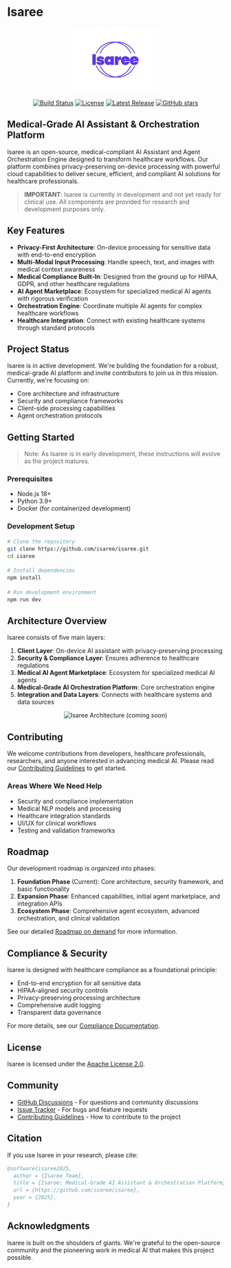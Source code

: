 # Isaree

<p align="center">
  <img src="docs/assets/Isaree Main Logo 800x600.jpg" alt="Isaree Logo" width="200"/>
</p>

<p align="center">
  <a href="https://github.com/isaree/isaree/actions"><img src="https://github.com/isaree/isaree/workflows/CI/badge.svg" alt="Build Status"></a>
  <a href="https://github.com/isaree/isaree/blob/main/LICENSE"><img src="https://img.shields.io/badge/License-Apache%202.0-blue.svg" alt="License"></a>
  <a href="https://github.com/isaree/isaree/releases"><img src="https://img.shields.io/github/v/release/isaree/isaree" alt="Latest Release"></a>
  <a href="https://github.com/isaree/isaree/stargazers"><img src="https://img.shields.io/github/stars/isaree/isaree" alt="GitHub stars"></a>
</p>

## Medical-Grade AI Assistant & Orchestration Platform

Isaree is an open-source, medical-compliant AI Assistant and Agent Orchestration Engine designed to transform healthcare workflows. Our platform combines privacy-preserving on-device processing with powerful cloud capabilities to deliver secure, efficient, and compliant AI solutions for healthcare professionals.

> **IMPORTANT**: Isaree is currently in development and not yet ready for clinical use. All components are provided for research and development purposes only.

## Key Features

- **Privacy-First Architecture**: On-device processing for sensitive data with end-to-end encryption
- **Multi-Modal Input Processing**: Handle speech, text, and images with medical context awareness
- **Medical Compliance Built-In**: Designed from the ground up for HIPAA, GDPR, and other healthcare regulations
- **AI Agent Marketplace**: Ecosystem for specialized medical AI agents with rigorous verification
- **Orchestration Engine**: Coordinate multiple AI agents for complex healthcare workflows
- **Healthcare Integration**: Connect with existing healthcare systems through standard protocols

## Project Status

Isaree is in active development. We're building the foundation for a robust, medical-grade AI platform and invite contributors to join us in this mission. Currently, we're focusing on:

- Core architecture and infrastructure
- Security and compliance frameworks
- Client-side processing capabilities
- Agent orchestration protocols

## Getting Started

> Note: As Isaree is in early development, these instructions will evolve as the project matures.

### Prerequisites

- Node.js 18+
- Python 3.9+
- Docker (for containerized development)

### Development Setup

```bash
# Clone the repository
git clone https://github.com/isaree/isaree.git
cd isaree

# Install dependencies
npm install

# Run development environment
npm run dev
```

## Architecture Overview

Isaree consists of five main layers:

1. **Client Layer**: On-device AI assistant with privacy-preserving processing
2. **Security & Compliance Layer**: Ensures adherence to healthcare regulations
3. **Medical AI Agent Marketplace**: Ecosystem for specialized medical AI agents
4. **Medical-Grade AI Orchestration Platform**: Core orchestration engine
5. **Integration and Data Layers**: Connects with healthcare systems and data sources

<p align="center">
  <img src="docs/assets/architecture-overview.png" alt="Isaree Architecture (coming soon)" width="600"/>
</p>

## Contributing

We welcome contributions from developers, healthcare professionals, researchers, and anyone interested in advancing medical AI. Please read our [Contributing Guidelines](CONTRIBUTING.md) to get started.

### Areas Where We Need Help

- Security and compliance implementation
- Medical NLP models and processing
- Healthcare integration standards
- UI/UX for clinical workflows
- Testing and validation frameworks

## Roadmap

Our development roadmap is organized into phases:

1. **Foundation Phase** (Current): Core architecture, security framework, and basic functionality
2. **Expansion Phase**: Enhanced capabilities, initial agent marketplace, and integration APIs
3. **Ecosystem Phase**: Comprehensive agent ecosystem, advanced orchestration, and clinical validation

See our detailed [Roadmap on demand](docs/roadmap/README.md) for more information.

## Compliance & Security

Isaree is designed with healthcare compliance as a foundational principle:

- End-to-end encryption for all sensitive data
- HIPAA-aligned security controls
- Privacy-preserving processing architecture
- Comprehensive audit logging
- Transparent data governance

For more details, see our [Compliance Documentation](docs/compliance/README.md).

## License

Isaree is licensed under the [Apache License 2.0](LICENSE).

## Community

- [GitHub Discussions](https://github.com/isaree/isaree/discussions) - For questions and community discussions
- [Issue Tracker](https://github.com/isaree/isaree/issues) - For bugs and feature requests
- [Contributing Guidelines](CONTRIBUTING.md) - How to contribute to the project

## Citation

If you use Isaree in your research, please cite:

```bibtex
@software{isaree2025,
  author = {Isaree Team},
  title = {Isaree: Medical-Grade AI Assistant & Orchestration Platform},
  url = {https://github.com/isaree/isaree},
  year = {2025},
}
```

## Acknowledgments

Isaree is built on the shoulders of giants. We're grateful to the open-source community and the pioneering work in medical AI that makes this project possible.
